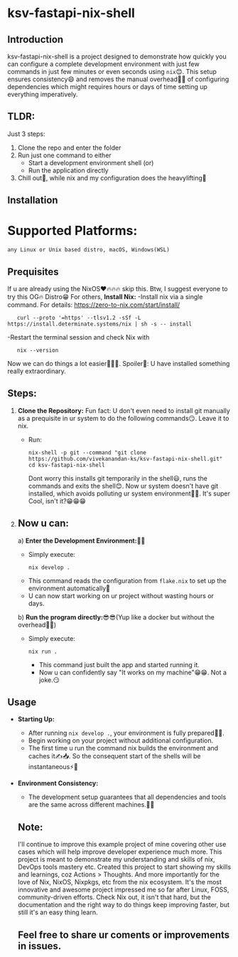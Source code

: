 # ksv-fastapi-nix-shell

## Introduction
ksv-fastapi-nix-shell is a project designed to demonstrate how quickly you can configure a complete development environment with just few commands in just few minutes or even seconds using `nix`😊. This setup ensures consistency😄 and removes the manual overhead😮‍💨 of configuring dependencies which might requires hours or days of time setting up everything imperatively.

## TLDR:
Just 3 steps:
1) Clone the repo and enter the folder
2) Run just one command to either
   - Start a development environment shell (or)
   - Run the application directly
3) Chill out🤟, while nix and my configuration does the heavylifting🤝
     
## Installation
# Supported Platforms:
    any Linux or Unix based distro, macOS, Windows(WSL)

## Prequisites
If u are already using the NixOS❤️🔥🔥🔥 skip this. Btw, I suggest everyone to try this OG🔥 Distro😁
For others,
**Install Nix:**
   -Install nix via a single command. For details: https://zero-to-nix.com/start/install/
   ```
      curl --proto '=https' --tlsv1.2 -sSf -L https://install.determinate.systems/nix | sh -s -- install
   ```
   -Restart the terminal session and check Nix with 
   ```
      nix --version
   ```

   Now we can do things a lot easier🥳🎉🎊. 
   Spoiler🤫: U have installed something really extraordinary.

## Steps:
1. **Clone the Repository:**
    Fun fact: U don't even need to install git manually as a prequisite in ur system to do the following commands😏. Leave it to nix.
   - Run:
     ```
     nix-shell -p git --command "git clone https://github.com/vivekanandan-ks/ksv-fastapi-nix-shell.git"
     cd ksv-fastapi-nix-shell
     ```
     Dont worry this installs git temporarily in the shell😃, runs the commands and exits the shell😊. Now ur system doesn't have git installed, which avoids polluting ur system environment💪😎. 
     It's super Cool, isn't it?😁😁😁


2. ## Now u can:
   a) **Enter the Development Environment:**🙌🙌
   - Simply execute:
     ```
     nix develop .
     ```
   - This command reads the configuration from `flake.nix` to set up the environment automatically💪
   - U can now start working on ur project without wasting hours or days.

   b) **Run the program directly:**😎😎(Yup like a docker but without the overhead😮‍💨)
   - Simply execute:
     ```
     nix run .
     ```
     - This command just built the app and started running it.
     - Now u can confidently say "It works on my machine"😁😁. Not a joke.😏

## Usage

- **Starting Up:**
  - After running ```nix develop .```, your environment is fully prepared🥳💪.
  - Begin working on your project without additional configuration.
  - The first time u run the command nix builds the environment and caches it✍️📥. So the consequent start
    of the shells will be instantaneous⚡🚀

- **Environment Consistency:**
  - The development setup guarantees that all dependencies and tools are the same across different machines.🤘😁

  ## Note:
  I'll continue to improve this example project of mine covering other use cases which will help improve developer experience much more.
  This project is meant to demonstrate my understanding and skills of nix, DevOps tools mastery etc.
  Created this project to start showing my skills and learnings, coz Actions > Thoughts. 
  And more importantly for the love of Nix, NixOS, Nixpkgs, etc from the nix ecosystem. It's the most innovative and awesome project impressed me so far after Linux, FOSS, community-driven efforts. Check Nix out, it isn't that hard, but the documentation and the right way to do things keep improving faster, but still it's an easy thing learn.

  Feel free to share ur coments or improvements in issues.
  - 
